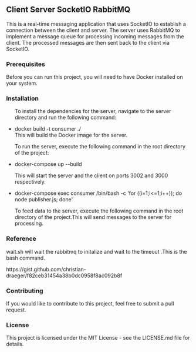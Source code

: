 <h2> Client Server SocketIO RabbitMQ </h2>
<p> This is a real-time messaging application that uses SocketIO to establish a connection between the client and server. The server uses RabbitMQ to implement a message queue for processing incoming messages from the client. The processed messages are then sent back to the client via SocketIO.</p>

<h3>Prerequisites</h3>
Before you can run this project, you will need to have Docker installed on your system.

<h3> Installation</h3>

<ul>
<p> To install the dependencies for the server, navigate to the server directory and run the following command:</p>
 <li> docker build -t consumer ./  </li>
This will build the Docker image for the server.
  <p> To run the server, execute the following command in the root directory of the project:</p> 
 <li> docker-compose up  --build</li>
<p>  This will start the server and the client on ports 3002 and 3000 respectively.</p>

 <li> docker-compose exec consumer /bin/bash -c 'for ((i=1;i<=1;i++)); do node publisher.js; done'  </li>
  <p> To feed data to the server, execute the following command in the root directory of the project.This will send messages to the server for processing. </p>

  </ul>
  
<h3>Reference</h3>
<p> wait.sh will wait the rabbitmq to initalize and wait to the timeout .This is the bash command.</p>
<a hred="https://gist.github.com/christian-draeger/f82ceb31454a38b0dc0958f8ac092b8f"> https://gist.github.com/christian-draeger/f82ceb31454a38b0dc0958f8ac092b8f</a>

<h3>Contributing </h3>
If you would like to contribute to this project, feel free to submit a pull request.

<h3> License</h3>
This project is licensed under the MIT License - see the LICENSE.md file for details.
